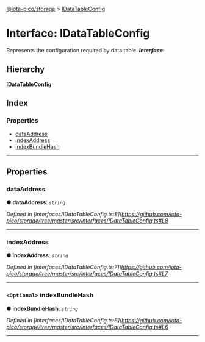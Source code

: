 [@iota-pico/storage](../README.md) > [IDataTableConfig](../interfaces/idatatableconfig.md)

# Interface: IDataTableConfig

Represents the configuration required by data table.
*__interface__*: 

## Hierarchy

**IDataTableConfig**

## Index

### Properties

* [dataAddress](idatatableconfig.md#dataaddress)
* [indexAddress](idatatableconfig.md#indexaddress)
* [indexBundleHash](idatatableconfig.md#indexbundlehash)

---

## Properties

<a id="dataaddress"></a>

###  dataAddress

**● dataAddress**: *`string`*

*Defined in [interfaces/IDataTableConfig.ts:8](https://github.com/iota-pico/storage/tree/master/src/interfaces/IDataTableConfig.ts#L8*

___
<a id="indexaddress"></a>

###  indexAddress

**● indexAddress**: *`string`*

*Defined in [interfaces/IDataTableConfig.ts:7](https://github.com/iota-pico/storage/tree/master/src/interfaces/IDataTableConfig.ts#L7*

___
<a id="indexbundlehash"></a>

### `<Optional>` indexBundleHash

**● indexBundleHash**: *`string`*

*Defined in [interfaces/IDataTableConfig.ts:6](https://github.com/iota-pico/storage/tree/master/src/interfaces/IDataTableConfig.ts#L6*

___

